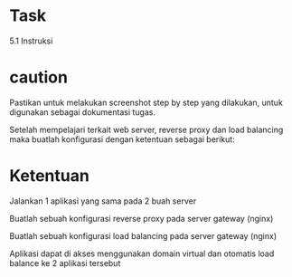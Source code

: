 # Task
5.1 Instruksi
# caution
Pastikan untuk melakukan screenshot step by step yang dilakukan, untuk digunakan sebagai dokumentasi tugas.

Setelah mempelajari terkait web server, reverse proxy dan load balancing maka buatlah konfigurasi dengan ketentuan sebagai berikut:

# Ketentuan


Jalankan 1 aplikasi yang sama pada 2 buah server

Buatlah sebuah konfigurasi reverse proxy pada server gateway (nginx)

Buatlah sebuah konfigurasi load balancing pada server gateway (nginx)

Aplikasi dapat di akses menggunakan domain virtual dan otomatis load balance ke 2 aplikasi tersebut
